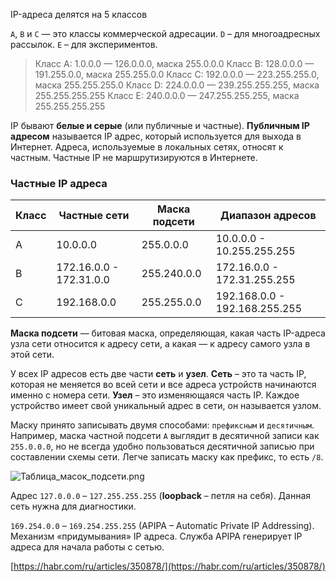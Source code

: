IP-адреса делятся на 5 классов

`A`, `B` и `C` — это классы коммерческой адресации.
`D` – для многоадресных рассылок.
`E` – для экспериментов.

> Класс А: 1.0.0.0 — 126.0.0.0, маска 255.0.0.0
> Класс В: 128.0.0.0 — 191.255.0.0, маска 255.255.0.0
> Класс С: 192.0.0.0 — 223.255.255.0, маска 255.255.255.0
> Класс D: 224.0.0.0 — 239.255.255.255, маска 255.255.255.255
> Класс Е: 240.0.0.0 — 247.255.255.255, маска 255.255.255.255

IP бывают **белые и серые** (или публичные и частные).
**Публичным IP адресом** называется IP адрес, который используется для выхода в Интернет.
Адреса, используемые в локальных сетях, относят к частным.
Частные IP не маршрутизируются в Интернете.

### Частные IP адреса

| Класс | Частные сети            | Маска подсети | Диапазон адресов              |
|-------|-------------------------|---------------|-------------------------------|
| A     | 10.0.0.0                | 255.0.0.0     | 10.0.0.0 - 10.255.255.255     |
| B     | 172.16.0.0 - 172.31.0.0 | 255.240.0.0   | 172.16.0.0 - 172.31.255.255   |
| C     | 192.168.0.0             | 255.255.0.0   | 192.168.0.0 - 192.168.255.255 |

**Маска подсети** — битовая маска, определяющая, какая часть IP-адреса узла сети относится к адресу сети,
а какая — к адресу самого узла в этой сети.

У всех IP адресов есть две части **сеть** и **узел**.
**Сеть** – это та часть IP, которая не меняется во всей сети и все адреса устройств начинаются именно с номера сети.
**Узел** – это изменяющаяся часть IP. Каждое устройство имеет свой уникальный адрес в сети, он называется узлом.

Маску принято записывать двумя способами: `префиксным` и `десятичным`.
Например, маска частной подсети `A` выглядит в десятичной записи как `255.0.0.0`,
но не всегда удобно пользоваться десятичной записью при составлении схемы сети.
Легче записать маску как префикс, то есть `/8`.

![Таблица_масок_подсети.png](General/Abbreviations/Programming/ip_mask.png)

Адрес `127.0.0.0` – `127.255.255.255` (**loopback** – петля на себя).
Данная сеть нужна для диагностики.

`169.254.0.0` – `169.254.255.255` (APIPA – Automatic Private IP Addressing).
Механизм «придумывания» IP адреса.
Служба APIPA генерирует IP адреса для начала работы с сетью.

[https://habr.com/ru/articles/350878/](https://habr.com/ru/articles/350878/)
